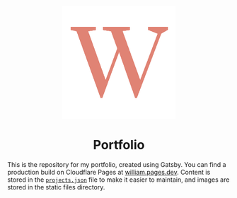 <p align="center">
  <img src="public/static/images/icon.png">
</p>

<h1 align="center">Portfolio</h1>

This is the repository for my portfolio, created using Gatsby. You can find a production build on Cloudflare Pages at [william.pages.dev](https://william.pages.dev). Content is stored in the [`projects.json`](https://github.com/w-henderson/Portfolio/blob/master/src/projects.json) file to make it easier to maintain, and images are stored in the static files directory.